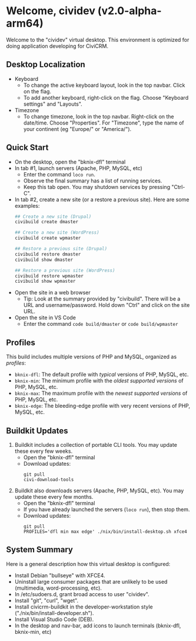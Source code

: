 # Welcome, cividev (v2.0-alpha-arm64)

Welcome to the "cividev" virtual desktop. This environment is optimized for doing
application developing for CiviCRM.

## Desktop Localization

* Keyboard
    * To change the active keyboard layout, look in the top navbar. Click on the flag.
    * To add another keyboard, right-click on the flag. Choose "Keyboard settings" and "Layouts".
* Timezone
    * To change timezone, look in the top navbar. Right-click on the date/time.
      Choose "Properties". For "Timezone", type the name of your continent (eg "Europe/" or "America/").

## Quick Start

* On the desktop, open the "bknix-dfl" terminal
* In tab #1, launch servers (Apache, PHP, MySQL, etc)
   * Enter the command `loco run`.
   * Observe the final summary has a list of running services.
   * Keep this tab open. You may shutdown services by pressing "Ctrl-C".
* In tab #2, create a new site (or a restore a previous site). Here are some examples:
   ```bash
   ## Create a new site (Drupal)
   civibuild create dmaster

   ## Create a new site (WordPress)
   civibuild create wpmaster

   ## Restore a previous site (Drupal)
   civibuild restore dmaster
   civibuild show dmaster

   ## Restore a previous site (WordPress)
   civibuild restore wpmaster
   civibuild show wpmaster
   ```
* Open the site in a web browser
   * Tip: Look at the summary provided by "civibuild".
     There will be a URL and username/password.
     Hold down "Ctrl" and click on the site URL.
* Open the site in VS Code
   * Enter the command `code build/dmaster` or `code build/wpmaster`

## Profiles

This build includes multiple versions of PHP and MySQL, organized as _profiles_:

* `bknix-dfl`: The default profile with _typical_ versions of PHP, MySQL, etc.
* `bknix-min`: The minimum profile with the _oldest supported versions_ of PHP, MySQL, etc.
* `bknix-max`: The maximum profile with the _newest supported versions_ of PHP, MySQL, etc.
* `bknix-edge`: The bleeding-edge profile with very recent versions of PHP, MySQL, etc.

## Buildkit Updates

1. Buildkit includes a collection of portable CLI tools. You may update these every few weeks.
   * Open the "bknix-dfl" terminal
   * Download updates:
      ```
      git pull
      civi-download-tools
      ```
2. Buildkit also downloads servers (Apache, PHP, MySQL, etc). You may update these every few months.
   * Open the "bknix-dfl" terminal
   * If you have already launched the servers (`loco run`), then stop them.
   * Download updates:
      ```
      git pull
      PROFILES='dfl min max edge' ./nix/bin/install-desktop.sh xfce4
      ```

## System Summary

Here is a general description how this virtual desktop is configured:

* Install Debian "bullseye" with XFCE4.
* Uninstall large consumer packages that are unlikely to be used (multimedia, word-processing, etc).
* In /etc/sudoers.d, grant broad access to user "cividev".
* Install "git", "curl", "wget".
* Install civicrm-buildkit in the developer-workstation style ("./nix/bin/install-developer.sh").
* Install Visual Studio Code (DEB).
* In the desktop and nav-bar, add icons to launch terminals (bknix-dfl, bknix-min, etc)
